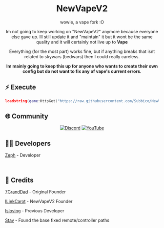 <div align="center">
  
  # NewVapeV2

 wowie, a vape fork :O

Im not going to keep working on "NewVapeV2" anymore because everyone else gave up. Ill still update it and "maintain" it but it wont be the same quality and it will certainly not live up to **Vape**

Everything (for the most part) works fine, but if anything breaks that isnt related to skywars (bedwars) then I could really careless.

**Im mainly going to keep this up for anyone who wants to create their own config but do not want to fix any of vape's current errors.**

</div>

## ⚡ Execute

```lua
loadstring(game:HttpGet("https://raw.githubusercontent.com/Subbico/NewVape2/main/NewMainScript.lua", true))()
```

## 🌐 Community

<div align="center">
  
  [![Discord](https://img.shields.io/badge/Discord-Join%20Now-5865F2?style=for-the-badge&logo=discord&logoColor=white)](https://discord.gg/37PdRkKtG2)
  [![YouTube](https://img.shields.io/badge/YouTube-Subscribe-FF0000?style=for-the-badge&logo=youtube&logoColor=white)](https://www.youtube.com/@zephthecutie)
  
</div>

## 👨‍💻 Developers



[Zeph](https://slat.cc/zephhh) - Developer




<br/>

## 🙏 Credits

[7GrandDad](https://github.com/7GrandDadPGN) - Original Founder

[ILiekCarot](https://github.com/ILiekCarot) - NewVapeV2 Founder

[Isloving](https://github.com/onlyabletolove) - Previous Developer

[Stav](https://github.com/sstvskids/VapeV4ForRoblox) - Found the base fixed remote/controller paths
